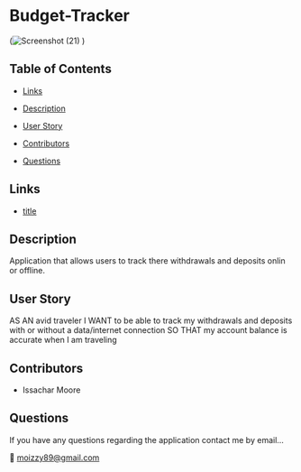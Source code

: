 # Budget-Tracker

(![Screenshot (21)](https://user-images.githubusercontent.com/93059565/163866459-26f867ff-e132-4bb8-b702-88e3f436578c.png)
)

## Table of Contents

* [Links](#Links)



* [Description](#Description)

* [User Story](#UserStory)

* [Contributors](#contributors)

* [Questions](#questions)

## Links

* [title](link)

## Description
Application that allows users to track there withdrawals and deposits onlin or offline. 

## User Story
AS AN avid traveler
I WANT to be able to track my withdrawals and deposits with or without a data/internet connection
SO THAT my account balance is accurate when I am traveling 

## Contributors

* Issachar Moore

## Questions

If you have any questions regarding the application contact me by email...

:e-mail: moizzy89@gmail.com
